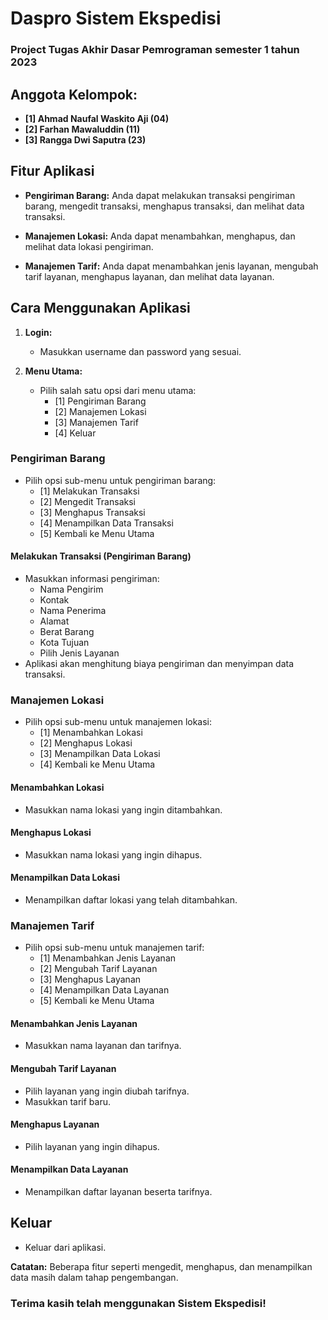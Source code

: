 # Daspro Sistem Ekspedisi
### Project Tugas Akhir Dasar Pemrograman semester 1 tahun 2023

## Anggota Kelompok:

- **[1] Ahmad Naufal Waskito Aji (04)**
- **[2] Farhan Mawaluddin (11)**
- **[3] Rangga Dwi Saputra (23)**

## Fitur Aplikasi

- **Pengiriman Barang:** Anda dapat melakukan transaksi pengiriman barang, mengedit transaksi, menghapus transaksi, dan melihat data transaksi.

- **Manajemen Lokasi:** Anda dapat menambahkan, menghapus, dan melihat data lokasi pengiriman.

- **Manajemen Tarif:** Anda dapat menambahkan jenis layanan, mengubah tarif layanan, menghapus layanan, dan melihat data layanan.

## Cara Menggunakan Aplikasi

1. **Login:**
   - Masukkan username dan password yang sesuai.

2. **Menu Utama:**
   - Pilih salah satu opsi dari menu utama:
     - [1] Pengiriman Barang
     - [2] Manajemen Lokasi
     - [3] Manajemen Tarif
     - [4] Keluar

### Pengiriman Barang

- Pilih opsi sub-menu untuk pengiriman barang:
  - [1] Melakukan Transaksi
  - [2] Mengedit Transaksi
  - [3] Menghapus Transaksi
  - [4] Menampilkan Data Transaksi
  - [5] Kembali ke Menu Utama

#### Melakukan Transaksi (Pengiriman Barang)

- Masukkan informasi pengiriman:
  - Nama Pengirim
  - Kontak
  - Nama Penerima
  - Alamat
  - Berat Barang
  - Kota Tujuan
  - Pilih Jenis Layanan
- Aplikasi akan menghitung biaya pengiriman dan menyimpan data transaksi.

### Manajemen Lokasi

- Pilih opsi sub-menu untuk manajemen lokasi:
  - [1] Menambahkan Lokasi
  - [2] Menghapus Lokasi
  - [3] Menampilkan Data Lokasi
  - [4] Kembali ke Menu Utama

#### Menambahkan Lokasi

- Masukkan nama lokasi yang ingin ditambahkan.

#### Menghapus Lokasi

- Masukkan nama lokasi yang ingin dihapus.

#### Menampilkan Data Lokasi

- Menampilkan daftar lokasi yang telah ditambahkan.

### Manajemen Tarif

- Pilih opsi sub-menu untuk manajemen tarif:
  - [1] Menambahkan Jenis Layanan
  - [2] Mengubah Tarif Layanan
  - [3] Menghapus Layanan
  - [4] Menampilkan Data Layanan
  - [5] Kembali ke Menu Utama

#### Menambahkan Jenis Layanan

- Masukkan nama layanan dan tarifnya.

#### Mengubah Tarif Layanan

- Pilih layanan yang ingin diubah tarifnya.
- Masukkan tarif baru.

#### Menghapus Layanan

- Pilih layanan yang ingin dihapus.

#### Menampilkan Data Layanan

- Menampilkan daftar layanan beserta tarifnya.

## Keluar

- Keluar dari aplikasi.

**Catatan:** Beberapa fitur seperti mengedit, menghapus, dan menampilkan data masih dalam tahap pengembangan.

### Terima kasih telah menggunakan Sistem Ekspedisi!